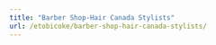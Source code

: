 ```yaml
---
title: "Barber Shop-Hair Canada Stylists"
url: /etobicoke/barber-shop-hair-canada-stylists/
---
```

